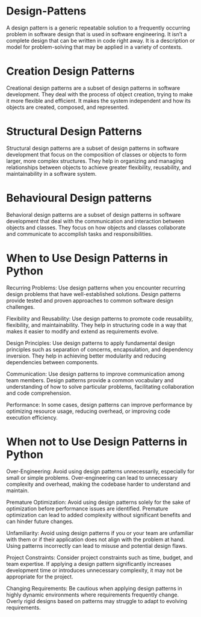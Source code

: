 # Design-Pattens

A design pattern is a generic repeatable solution to a frequently occurring problem in software design that is used in software engineering. It isn’t a complete design that can be written in code right away. It is a description or model for problem-solving that may be applied in a variety of contexts.

# Creation Design Patterns

Creational design patterns are a subset of design patterns in software development. They deal with the process of object creation, trying to make it more flexible and efficient. It makes the system independent and how its objects are created, composed, and represented.

# Structural Design Patterns
Structural design patterns are a subset of design patterns in software development that focus on the composition of classes or objects to form larger, more complex structures. They help in organizing and managing relationships between objects to achieve greater flexibility, reusability, and maintainability in a software system.

# Behavioural Design patterns
Behavioral design patterns are a subset of design patterns in software development that deal with the communication and interaction between objects and classes. They focus on how objects and classes collaborate and communicate to accomplish tasks and responsibilities.


# When to Use Design Patterns in Python
Recurring Problems: Use design patterns when you encounter recurring design problems that have well-established solutions. Design patterns provide tested and proven approaches to common software design challenges.

Flexibility and Reusability: Use design patterns to promote code reusability, flexibility, and maintainability. They help in structuring code in a way that makes it easier to modify and extend as requirements evolve.

Design Principles: Use design patterns to apply fundamental design principles such as separation of concerns, encapsulation, and dependency inversion. They help in achieving better modularity and reducing dependencies between components.

Communication: Use design patterns to improve communication among team members. Design patterns provide a common vocabulary and understanding of how to solve particular problems, facilitating collaboration and code comprehension.

Performance: In some cases, design patterns can improve performance by optimizing resource usage, reducing overhead, or improving code execution efficiency.

# When not to Use Design Patterns in Python
Over-Engineering: Avoid using design patterns unnecessarily, especially for small or simple problems. Over-engineering can lead to unnecessary complexity and overhead, making the codebase harder to understand and maintain.

Premature Optimization: Avoid using design patterns solely for the sake of optimization before performance issues are identified. Premature optimization can lead to added complexity without significant benefits and can hinder future changes.

Unfamiliarity: Avoid using design patterns if you or your team are unfamiliar with them or if their application does not align with the problem at hand. Using patterns incorrectly can lead to misuse and potential design flaws.

Project Constraints: Consider project constraints such as time, budget, and team expertise. If applying a design pattern significantly increases development time or introduces unnecessary complexity, it may not be appropriate for the project.

Changing Requirements: Be cautious when applying design patterns in highly dynamic environments where requirements frequently change. Overly rigid designs based on patterns may struggle to adapt to evolving requirements.

